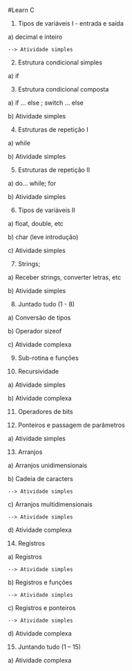 #Learn C
1. Tipos de variáveis I - entrada e saída
  
  a) decimal e inteiro
  
    --> Atividade simples

2. Estrutura condicional simples

  a) if

3. Estrutura condicional composta

  a) if … else ; switch … else 

  b) Atividade simples

4. Estruturas de repetição I

  a) while

  b) Atividade simples

5. Estruturas de repetição II

  a) do… while; for

  b) Atividade simples

6. Tipos de variáveis II

  a) float, double, etc

  b) char (leve introdução)

  c) Atividade simples

7. Strings;

  a) Receber strings, converter letras, etc

  b) Atividade simples

8. Juntado tudo (1 - 8)

  a) Conversão de tipos

  b) Operador sizeof

  c) Atividade complexa

9. Sub-rotina e funções

10. Recursividade

  a) Atividade simples

  b) Atividade complexa

11. Operadores de bits

12. Ponteiros e passagem de parâmetros

  a) Atividade simples

13. Arranjos

  a) Arranjos unidimensionais

  b) Cadeia de caracters

    --> Atividade simples

  c) Arranjos multidimensionais

    --> Atividade simples

  d) Atividade complexa

14. Registros

  a) Registros

    --> Atividade simples

  b) Registros e funções

    --> Atividade simples

  c) Registros e ponteiros

    --> Atividade simples
  
  d) Atividade complexa

15. Juntando tudo (1 – 15)

  a) Atividade complexa
